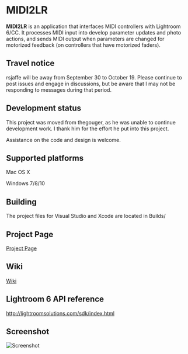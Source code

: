 # MIDI2LR
**MIDI2LR** is an application that interfaces MIDI controllers with Lightroom 6/CC. It processes MIDI input into develop parameter updates and photo actions, and sends MIDI output when parameters are changed for motorized feedback (on controllers that have motorized faders).

## Travel notice
rsjaffe will be away from September 30 to October 19. Please continue to post issues and engage in discussions, but be aware that I may not be responding to messages during that period.

## Development status
This project was moved from thegouger, as he was unable to continue development work. I thank him for the effort he put into this project.

Assistance on the code and design is welcome.


## Supported platforms
Mac OS X

Windows 7/8/10

## Building
The project files for Visual Studio and Xcode are located in Builds/

## Project Page		
[Project Page](http://rsjaffe.github.io/MIDI2LR)

## Wiki
[Wiki](https://github.com/rsjaffe/MIDI2LR/wiki)

## Lightroom 6 API reference
<http://lightroomsolutions.com/sdk/index.html>

## Screenshot
![Screenshot](http://i.imgur.com/nneRpK1.png)
